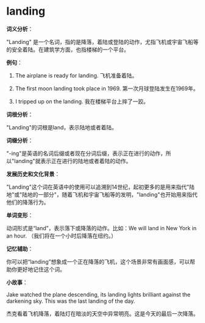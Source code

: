 # landing

**词义分析**：

  

"Landing" 是一个名词，指的是降落，着陆或登陆的动作，尤指飞机或宇宙飞船等的安全着陆。在建筑学方面，也指楼梯的一个平台。

  

**例句**：

  

1.  The airplane is ready for landing. 飞机准备着陆。
    
      
    
2.  The first moon landing took place in 1969. 第一次月球登陆发生在1969年。
    
      
    
3.  I tripped up on the landing. 我在楼梯平台上摔了一跤。
    
      
    

  

**词根分析**：

  

"Landing"的词根是land，表示陆地或者着陆。

  

**词缀分析**：

  

"-ing"是英语的名词后缀或者现在分词后缀，表示正在进行的动作，所以"landing"就表示正在进行的陆地或者着陆的动作。

  

**发展历史和文化背景**：

  

"Landing"这个词在英语中的使用可以追溯到14世纪，起初更多的是用来指代"陆地"或"陆地的一部分"，随着飞机和宇宙飞船等的发明，"landing"也开始用来指代他们的降落行为。

  

**单词变形**：

  

动词形式是“land”，表示落下或降落的动作。比如：We will land in New York in an hour. （我们将在一个小时后降落在纽约。）

  

**记忆辅助**：

  

你可以把“landing”想象成一个正在降落的飞机，这个场景非常有画面感，可以帮助你更好地记住这个词。

  

**小故事**：

  

Jake watched the plane descending, its landing lights brilliant against the darkening sky. This was the last landing of the day.

  

杰克看着飞机降落，着陆灯在暗淡的天空中异常明亮。这是今天的最后一次降落。
